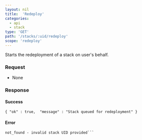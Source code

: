 ```yaml
---
layout: nil
title:  'Redeploy'
categories: 
  - api
  - stack
type: 'GET'
path: '/stacks/:uid/redeploy'
scope: 'redeploy'
---
```


Starts the redeployment of a stack on user's behalf.

### Request

* None

### Response

#### Success

```{ "ok" : true,  "message" : "Stack queued for redeployment" }```

#### Error

```bad_request - no stack UID provided
not_found - invalid stack UID provided```

